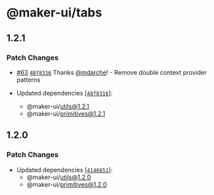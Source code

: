 # @maker-ui/tabs

## 1.2.1

### Patch Changes

- [#63](https://github.com/mdarche/maker-ui/pull/63) [`48f8316`](https://github.com/mdarche/maker-ui/commit/48f8316fe34c1726df86b3dc4bb9fb01529559fc) Thanks [@mdarche](https://github.com/mdarche)! - Remove double context provider patterns

- Updated dependencies [[`48f8316`](https://github.com/mdarche/maker-ui/commit/48f8316fe34c1726df86b3dc4bb9fb01529559fc)]:
  - @maker-ui/utils@1.2.1
  - @maker-ui/primitives@1.2.1

## 1.2.0

### Patch Changes

- Updated dependencies [[`4146651`](https://github.com/mdarche/maker-ui/commit/4146651ace370416da58af0e10d410b01354277d)]:
  - @maker-ui/utils@1.2.0
  - @maker-ui/primitives@1.2.0
